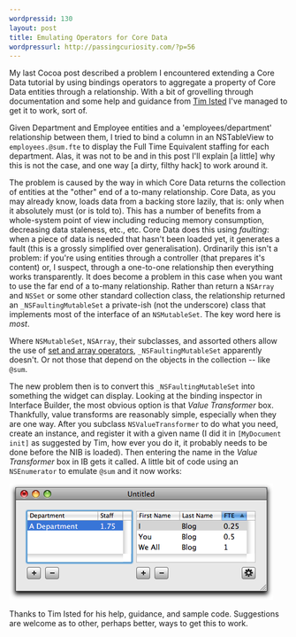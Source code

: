 ```yaml
---
wordpressid: 130
layout: post
title: Emulating Operators for Core Data
wordpressurl: http://passingcuriosity.com/?p=56
---
```


My last Cocoa post described a problem I encountered extending a Core Data tutorial by using bindings operators to aggregate a property of Core Data entities through a relationship. With a bit of grovelling through documentation and some help and guidance from [Tim Isted](http://www.timisted.net/) I've managed to get it to work, sort of.

Given Department and Employee entities and a 'employees/department' relationship between them, I tried to bind a column in an NSTableView to `employees.@sum.fte` to display the Full Time Equivalent staffing for each department. Alas, it was not to be and in this post I'll explain [a little] why this is not the case, and one way [a dirty, filthy hack] to work around it.

<!--more-->

The problem is caused by the way in which Core Data returns the collection of entities at the "other" end of a to-many relationship. Core Data, as you may already know, loads data from a backing store lazily, that is: only when it absolutely must (or is told to). This has a number of benefits from a whole-system point of view including reducing memory consumption, decreasing data staleness, etc., etc. Core Data does this using *faulting*: when a piece of data is needed that hasn't been loaded yet, it generates a fault (this is a grossly simplified over generalisation). Ordinarily this isn't a problem: if you're using entities through a controller (that prepares it's content) or, I suspect, through a one-to-one relationship then everything works transparently. It does become a problem in this case when you want to use the far end of a to-many relationship. Rather than return a `NSArray` and `NSSet` or some other standard collection class, the relationship returned an `_NSFaultingMutableSet` a private-ish (not the underscore) class that implements most of the interface of an `NSMutableSet`. The key word here is *most*.

Where `NSMutableSet`, `NSArray`, their subclasses, and assorted others allow the use of [set and array operators](http://developer.apple.com/documentation/Cocoa/Conceptual/KeyValueCoding/Concepts/ArrayOperators.html#//apple_ref/doc/uid/20002176-178593), `_NSFaultingMutableSet` apparently doesn't. Or not those that depend on the objects in the collection -- like `@sum`.

The new problem then is to convert this `_NSFaultingMutableSet` into something the widget can display. Looking at the binding inspector in Interface Builder, the most obvious option is that *Value Transformer* box. Thankfully, value transforms are reasonably simple, especially when they are one way. After you subclass `NSValueTransformer` to do what you need, create an instance, and register it with a given name (I did it in `[MyDocument init]` as suggested by Tim, how ever you do it, it probably needs to be done before the NIB is loaded). Then entering the name in the *Value Transformer* box in IB gets it called. A little bit of code using an `NSEnumerator` to emulate `@sum` and it now works:

![Emulating Operators with an NSValueTransformer](/files/2008/07/emulating-operators-with-value-transformers.png)

Thanks to Tim Isted for his help, guidance, and sample code. Suggestions are welcome as to other, perhaps better, ways to get this to work.
